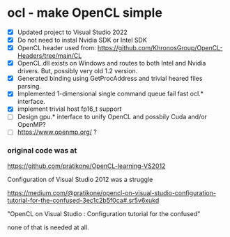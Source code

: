 # ocl - make OpenCL simple

- [x] Updated project to Visual Studio 2022
- [x] Do not need to instal Nvidia SDK or Intel SDK
- [x] OpenCL header used from: 
   https://github.com/KhronosGroup/OpenCL-Headers/tree/main/CL
- [x] OpenCL.dll exists on Windows and routes to both Intel and Nvidia drivers. But, possibly very old 1.2 version.
- [x] Generated binding using GetProcAddress and trivial heared files parsing.
- [x] Implemented 1-dimensional single command queue fail fast ocl.* interface.
- [x] implement trivial host fp16_t support
- [ ] Design gpu.* interface to unify OpenCL and possbily Cuda and/or OpenMP?
- [ ] https://www.openmp.org/ ?

### original code was at
https://github.com/pratikone/OpenCL-learning-VS2012

Configuration of Visual Studio 2012 was a struggle

https://medium.com/@pratikone/opencl-on-visual-studio-configuration-tutorial-for-the-confused-3ec1c2b5f0ca#.sr5v6xukd

"OpenCL on Visual Studio : Configuration tutorial for the confused"

none of that is needed at all.

